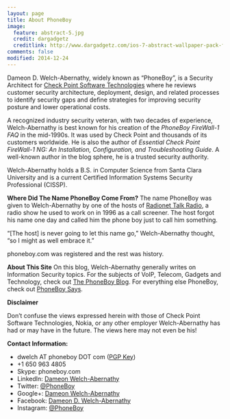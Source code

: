```yaml
---
layout: page
title: About PhoneBoy
image:
  feature: abstract-5.jpg
  credit: dargadgetz
  creditlink: http://www.dargadgetz.com/ios-7-abstract-wallpaper-pack-for-iphone-5-and-ipod-touch-retina/
comments: false
modified: 2014-12-24
---
```

Dameon D. Welch-Abernathy, widely known as “PhoneBoy”, is a Security
Architect for [Check Point Software Technologies][1] where he reviews
customer security architecture, deployment, design, and related processes
to identify security gaps and define strategies for improving security
posture and lower operational costs. 

A recognized industry security veteran, with two decades of experience,
Welch-Abernathy is best known for his creation of the *PhoneBoy FireWall-1
FAQ* in the mid-1990s. It was used by Check Point and thousands of its
customers worldwide. He is also the author of *Essential Check Point
FireWall-1 NG: An Installation, Configuration, and Troubleshooting Guide*.
A well-known author in the blog sphere, he is a trusted security authority.  

Welch-Abernathy holds a B.S. in Computer Science from Santa Clara
University and is a current Certified Information Systems Security
Professional (CISSP).

**Where Did The Name PhoneBoy Come From?**
The name PhoneBoy was given to Welch-Abernathy by one of the hosts of
[Radionet Talk Radio][11], a radio show he used to work on in 1996 as a
call screener. The host forgot his name one day and called him the phone
boy just to call him something.

“[The host] is never going to let this name go,” Welch-Abernathy thought,
“so I might as well embrace it.” 

phoneboy.com was registered and the rest was history.

**About This Site**
On this blog, Welch-Abernathy generally writes on Information Security topics.
For the subjects of VoIP, Telecom, Gadgets and Technology, check out
[The PhoneBoy Blog][2]. For everything else PhoneBoy, check out [PhoneBoy Says][3].

**Disclaimer**

Don&#8217;t confuse the views expressed herein with those of Check Point
Software Technologies, Nokia, or any other employer Welch-Abernathy has
had or may have in the future. The views here may not even be his!

**Contact Information:**

*   dwelch AT phoneboy DOT com ([PGP Key][4])
*   +1 650 963 4805
*   Skype: phoneboy.com
*   LinkedIn: [Dameon Welch-Abernathy][9]
*   Twitter: <a href="http://www.twitter.com/" rel="homepage">@PhoneBoy</a>
*   Google+: [Dameon Welch-Abernathy][7]
*   Facebook: [Dameon D. Welch-Abernathy][8]
*   Instagram: [@PhoneBoy][10]

 [1]: http://www.checkpoint.com/
 [2]: https://phoneboy.com
 [3]: http://phoneboy.info
 [4]: https://phoneboy.com/phoneboy.gpg
 [7]: https://plus.google.com/107909164261598716820?rel=author
 [8]: https://www.facebook.com/phoneboy
 [9]: http://www.linkedin.com/in/phoneboy
 [10]: http://instagram.com/phoneboy
 [11]: http://web.archive.org/web/19961228105105/http://www.radionet.com/
